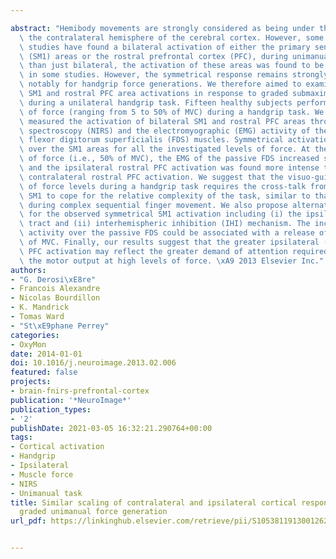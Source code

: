 ---
abstract: "Hemibody movements are strongly considered as being under the control of\
  \ the contralateral hemisphere of the cerebral cortex. However, some neuroimaging\
  \ studies have found a bilateral activation of either the primary sensori-motor\
  \ (SM1) areas or the rostral prefrontal cortex (PFC), during unimanual tasks. More\
  \ than just bilateral, the activation of these areas was found to be symmetrical\
  \ in some studies. However, the symmetrical response remains strongly controversial\
  \ notably for handgrip force generations. We therefore aimed to examine the bilateral\
  \ SM1 and rostral PFC area activations in response to graded submaximal force generation\
  \ during a unilateral handgrip task. Fifteen healthy subjects performed 6 levels\
  \ of force (ranging from 5 to 50% of MVC) during a handgrip task. We concomitantly\
  \ measured the activation of bilateral SM1 and rostral PFC areas through near-infrared\
  \ spectroscopy (NIRS) and the electromyographic (EMG) activity of the bilateral\
  \ flexor digitorum superficialis (FDS) muscles. Symmetrical activation was found\
  \ over the SM1 areas for all the investigated levels of force. At the highest level\
  \ of force (i.e., 50% of MVC), the EMG of the passive FDS increased significantly\
  \ and the ipsilateral rostral PFC activation was found more intense than the corresponding\
  \ contralateral rostral PFC activation. We suggest that the visuo-guided control\
  \ of force levels during a handgrip task requires the cross-talk from ipsi- to contralateral\
  \ SM1 to cope for the relative complexity of the task, similar to that which occurs\
  \ during complex sequential finger movement. We also propose alternative explanations\
  \ for the observed symmetrical SM1 activation including (i) the ipsilateral corticospinal\
  \ tract and (ii) interhemispheric inhibition (IHI) mechanism. The increase in EMG\
  \ activity over the passive FDS could be associated with a release of IHI at 50%\
  \ of MVC. Finally, our results suggest that the greater ipsilateral (right) rostral\
  \ PFC activation may reflect the greater demand of attention required to control\
  \ the motor output at high levels of force. \xA9 2013 Elsevier Inc."
authors:
- "G. Derosi\xE8re"
- Francois Alexandre
- Nicolas Bourdillon
- K. Mandrick
- Tomas Ward
- "St\xE9phane Perrey"
categories:
- OxyMon
date: 2014-01-01
doi: 10.1016/j.neuroimage.2013.02.006
featured: false
projects:
- brain-fnirs-prefrontal-cortex
publication: '*NeuroImage*'
publication_types:
- '2'
publishDate: 2021-03-05 16:32:21.290764+00:00
tags:
- Cortical activation
- Handgrip
- Ipsilateral
- Muscle force
- NIRS
- Unimanual task
title: Similar scaling of contralateral and ipsilateral cortical responses during
  graded unimanual force generation
url_pdf: https://linkinghub.elsevier.com/retrieve/pii/S1053811913001262

---
